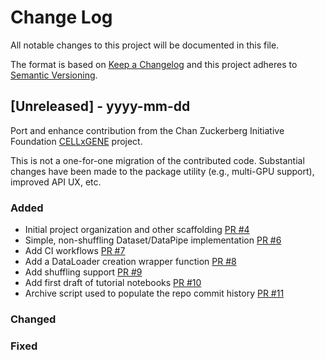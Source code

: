 
# Change Log

All notable changes to this project will be documented in this file.

The format is based on [Keep a Changelog](http://keepachangelog.com/)
and this project adheres to [Semantic Versioning](http://semver.org/).

## [Unreleased] - yyyy-mm-dd

Port and enhance contribution from the Chan Zuckerberg Initiative Foundation
[CELLxGENE](https://cellxgene.cziscience.com/) project.

This is not a one-for-one migration of the contributed code. Substantial changes have
been made to the package utility (e.g., multi-GPU support), improved API UX, etc.

### Added

- Initial project organization and other scaffolding [PR #4](https://github.com/single-cell-data/TileDB-SOMA-ML/pull/4)
- Simple, non-shuffling Dataset/DataPipe implementation [PR #6](https://github.com/single-cell-data/TileDB-SOMA-ML/pull/6)
- Add CI workflows [PR #7](https://github.com/single-cell-data/TileDB-SOMA-ML/pull/7)
- Add a DataLoader creation wrapper function [PR #8](https://github.com/single-cell-data/TileDB-SOMA-ML/pull/8)
- Add shuffling support [PR #9](https://github.com/single-cell-data/TileDB-SOMA-ML/pull/9)
- Add first draft of tutorial notebooks [PR #10](https://github.com/single-cell-data/TileDB-SOMA-ML/pull/10)
- Archive script used to populate the repo commit history [PR #11](https://github.com/single-cell-data/TileDB-SOMA-ML/pull/11)

### Changed

### Fixed
